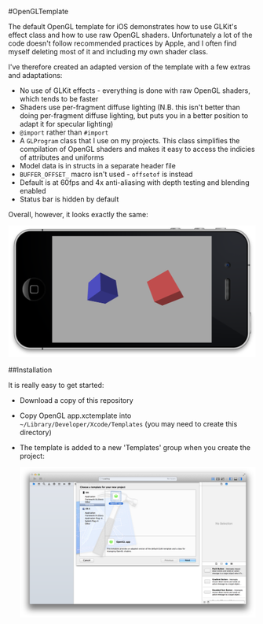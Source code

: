 #OpenGLTemplate

The default OpenGL template for iOS demonstrates how to use GLKit's effect class and how to use raw OpenGL shaders. Unfortunately a lot of the code doesn't follow recommended practices by Apple, and I often find myself deleting most of it and including my own shader class.

I've therefore created an adapted version of the template with a few extras and adaptations:

* No use of GLKit effects - everything is done with raw OpenGL shaders, which tends to be faster
* Shaders use per-fragment diffuse lighting (N.B. this isn't better than doing per-fragment diffuse lighting, but puts you in a better position to adapt it for specular lighting)
* `@import` rather than `#import`
* A `GLProgram` class that I use on my projects. This class simplifies the compilation of OpenGL shaders and makes it easy to access the indicies of attributes and uniforms
* Model data is in structs in a separate header file
* `BUFFER_OFFSET_` macro isn't used - `offsetof` is instead
* Default is at 60fps and 4x anti-aliasing with depth testing and blending enabled
* Status bar is hidden by default

Overall, however, it looks exactly the same:

![Look, it's the same](screenshot.png)

##Installation

It is really easy to get started:

* Download a copy of this repository
* Copy OpenGL app.xctemplate into `~/Library/Developer/Xcode/Templates` (you may need to create this directory)
* The template is added to a new 'Templates' group when you create the project:
  
  ![Creation of project](creation.png)